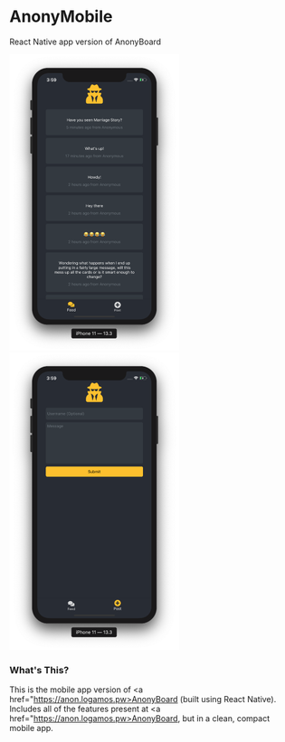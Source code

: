 # AnonyMobile

React Native app version of AnonyBoard

<p float="left">
  <img src="./images/feed.png" width="300" />
  <img src="./images/post.png" width="300" /> 
</p>

### What's This?

This is the mobile app version of <a href="https://anon.logamos.pw>AnonyBoard</a> (built using React Native). Includes all of the features present at <a href="https://anon.logamos.pw>AnonyBoard</a>, but in a clean, compact mobile app.
